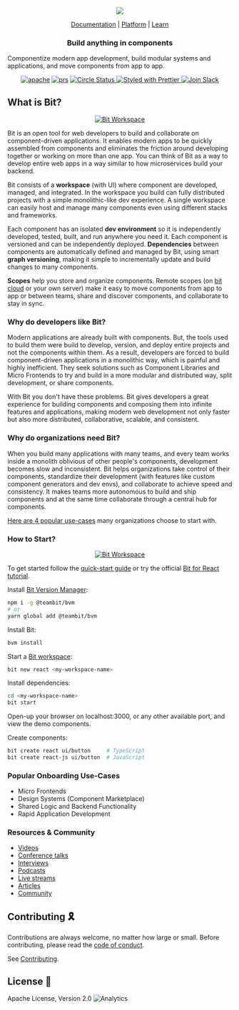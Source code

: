 <p align="center">
  <img src="https://storage.googleapis.com/bit-docs/readme-logo%20(6).png"/>
</p>

<p align="center">
  <a href="https://harmony-docs.bit.dev/">Documentation</a> |
  <a href="https://bit.dev/">Platform</a> |
  <a href="https://www.youtube.com/channel/UCuNkM3qIO79Q3-VrkcDiXfw">Learn</a>
</p>

<h3 align="center">
  Build anything in components
</h3>

<p align="center">
  
Componentize modern app development, build modular systems and applications, and move components from app to app.

<p align="center">
<a href="https://opensource.org/licenses/Apache-2.0"><img alt="apache" src="https://img.shields.io/badge/License-Apache%202.0-blue.svg"></a>
<a href="https://github.com/teambit/bit/blob/master/CONTRIBUTING.md"><img alt="prs" src="https://img.shields.io/badge/PRs-welcome-brightgreen.svg"></a>
<a href="https://circleci.com/gh/teambit/bit/tree/master"><img alt="Circle Status" src="https://circleci.com/gh/teambit/bit/tree/master.svg?style=shield&circle-token=d9fc5b19b90fb7e0655d941a5d7f21b61174c4e7">
<a href="https://github.com/prettier/prettier"><img alt ="Styled with Prettier" src="https://img.shields.io/badge/styled_with-prettier-ff69b4.svg">
<a href="https://join.slack.com/t/bit-dev-community/shared_invite/zt-o2tim18y-UzwOCFdTafmFKEqm2tXE4w" ><img alt="Join Slack" src="https://img.shields.io/badge/Slack-Join%20Bit%20Slack-blueviolet"/></a>

## What is Bit?

<p align="center">
  <a href="https://harmony-docs.bit.dev/">
    <img alt="Bit Workspace" src="https://storage.googleapis.com/static.bit.dev/harmony-docs/CleanShot%202021-05-28%20at%2021.01.49%402x.png" />
  </a>
</p>
<p align="left">

Bit is an open tool for web developers to build and collaborate on component-driven applications. It enables modern apps to be quickly assembled from components and eliminates the friction around developing together or working on more than one app. You can think of Bit as a way to develop entire web apps in a way similar to how microservices build your backend.

Bit consists of a **workspace** (with UI) where component are developed, managed, and integrated. In the workspace you build can fully distributed projects with a simple monolithic-like dev experience. A single workspace can easily host and manage many components even using different stacks and frameworks.

Each component has an isolated **dev environment** so it is independently developed, tested, built, and run anywhere you need it. Each component is versioned and can be independently deployed. **Dependencies** between components are automatically defined and managed by Bit, using smart **graph versioning**, making it simple to incrementally update and build changes to many components.

**Scopes** help you store and organize components. Remote scopes (on [bit cloud](https://bit.dev) or your own server) make it easy to move components from app to app or between teams, share and discover components, and collaborate to stay in sync.

### Why do developers like Bit?

Modern applications are already built with components. But, the tools used to build them were build to develop, version, and deploy entire projects and not the components within them. As a result, developers are forced to build component-driven applications in a monolithic way, which is painful and highly inefficient. They seek solutions such as Component Libraries and Micro Frontends to try and build in a more modular and distributed way, split development, or share components.

With Bit you don't have these problems. Bit gives developers a great experience for building components and composing them into infinite features and applications, making modern web development not only faster but also more distributed, collaborative, scalable, and consistent.

### Why do organizations need Bit?

When you build many applications with many teams, and every team works inside a monolith oblivious of other people's components, development becomes slow and inconsistent. Bit helps organizations take control of their components, standardize their development (with features like custom component generators and dev envs), and collaborate to achieve speed and consistency. It makes teams more autonomous to build and ship components and at the same time collaborate through a central hub for components.

[Here are 4 popular use-cases](https://blog.bitsrc.io/4-bit-use-cases-build-like-the-best-teams-1c36560c7c6e) many organizations choose to start with.

### How to Start?

<p align="center">
  <a href="https://www.youtube.com/watch?v=7afMBwj5fR4">
    <img alt="Bit Workspace" src="https://storage.googleapis.com/static.bit.dev/harmony-docs/build%20with%20bit%20youtube.png" />
  </a>
</p>

To get started follow the [quick-start guide](https://harmony-docs.bit.dev/getting-started/installing-bit) or try the official [Bit for React tutorial](https://harmony-docs.bit.dev/tutorials/react/create-and-consume-components).

Install [Bit Version Manager](https://harmony-docs.bit.dev/getting-started/installing-bit):

```bash
npm i -g @teambit/bvm
# or
yarn global add @teambit/bvm
```

Install Bit:

```bash
bvm install
```

Start a [Bit workspace](https://harmony-docs.bit.dev/getting-started/initializing-workspace):

```bash
bit new react <my-workspace-name>
```

Install dependencies:

```bash
cd <my-workspace-name>
bit start
```

Open-up your browser on localhost:3000, or any other available port, and view the demo components.

Create components:

```bash
bit create react ui/button     # TypeScript
bit create react-js ui/button  # JavaScript
```

### Popular Onboarding Use-Cases

- Micro Frontends
- Design Systems (Component Marketplace)
- Shared Logic and Backend Functionality
- Rapid Application Development

### Resources & Community

- [Videos](https://www.youtube.com/c/Bitdev/videos)
- [Conference talks](https://harmony-docs.bit.dev/resources/interviews)
- [Interviews](https://harmony-docs.bit.dev/resources/interviews)
- [Podcasts](https://harmony-docs.bit.dev/resources/podcasts)
- [Live streams](https://harmony-docs.bit.dev/resources/live-streams)
- [Articles](https://harmony-docs.bit.dev/resources/articles)
- [Community](https://harmony-docs.bit.dev/resources/community)

## Contributing 🎗️

Contributions are always welcome, no matter how large or small. Before contributing, please read the [code of conduct](CODE_OF_CONDUCT.md).

See [Contributing](CONTRIBUTING.md).

## License 💮

Apache License, Version 2.0
![Analytics](https://ga-beacon.appspot.com/UA-96032224-1/bit/readme)
